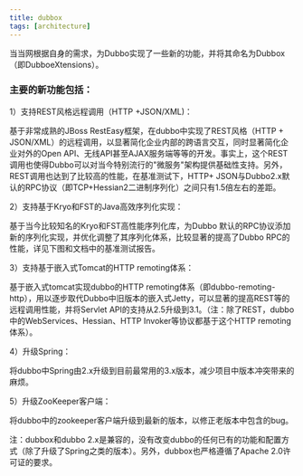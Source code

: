 ```yaml
---
title: dubbox
tags: [architecture]
---
```


当当网根据自身的需求，为Dubbo实现了一些新的功能，并将其命名为Dubbox（即DubboeXtensions）。

### 主要的新功能包括：

1）支持REST风格远程调用（HTTP +JSON/XML)：

基于非常成熟的JBoss RestEasy框架，在dubbo中实现了REST风格（HTTP + JSON/XML）的远程调用，以显著简化企业内部的跨语言交互，同时显著简化企业对外的Open API、无线API甚至AJAX服务端等等的开发。事实上，这个REST调用也使得Dubbo可以对当今特别流行的"微服务"架构提供基础性支持。另外，REST调用也达到了比较高的性能，在基准测试下，HTTP+ JSON与Dubbo2.x默认的RPC协议（即TCP+Hessian2二进制序列化）之间只有1.5倍左右的差距。

2）支持基于Kryo和FST的Java高效序列化实现：

基于当今比较知名的Kryo和FST高性能序列化库，为Dubbo 默认的RPC协议添加新的序列化实现，并优化调整了其序列化体系，比较显著的提高了Dubbo RPC的性能，详见下图和文档中的基准测试报告。

3）支持基于嵌入式Tomcat的HTTP remoting体系：

基于嵌入式tomcat实现dubbo的HTTP remoting体系（即dubbo-remoting-http），用以逐步取代Dubbo中旧版本的嵌入式Jetty，可以显著的提高REST等的远程调用性能，并将Servlet API的支持从2.5升级到3.1。（注：除了REST，dubbo中的WebServices、Hessian、HTTP Invoker等协议都基于这个HTTP remoting体系）。

4）升级Spring：

将dubbo中Spring由2.x升级到目前最常用的3.x版本，减少项目中版本冲突带来的麻烦。

5）升级ZooKeeper客户端：

将dubbo中的zookeeper客户端升级到最新的版本，以修正老版本中包含的bug。

注：dubbox和dubbo 2.x是兼容的，没有改变dubbo的任何已有的功能和配置方式（除了升级了Spring之类的版本）。另外，dubbox也严格遵循了Apache 2.0许可证的要求。
